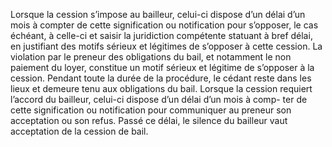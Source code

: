 Lorsque la cession s’impose au bailleur, celui-ci dispose d’un délai d’un mois à
compter de cette signification ou notification pour s’opposer, le cas échéant, à celle-ci et saisir
la juridiction compétente statuant à bref délai, en justifiant des motifs sérieux et légitimes de
s’opposer à cette cession.
La violation par le preneur des obligations du bail, et notamment le non paiement du loyer,
constitue un motif sérieux et légitime de s’opposer à la cession.
Pendant toute la durée de la procédure, le cédant reste dans les lieux et demeure tenu aux
obligations du bail.
Lorsque la cession requiert l’accord du bailleur, celui-ci dispose d’un délai d’un mois à comp-
ter de cette signification ou notification pour communiquer au preneur son acceptation ou son
refus. Passé ce délai, le silence du bailleur vaut acceptation de la cession de bail.
